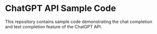 # ChatGPT API Sample Code

This repository contains sample code demonstrating the chat completion and text completion feature of the ChatGPT API.
